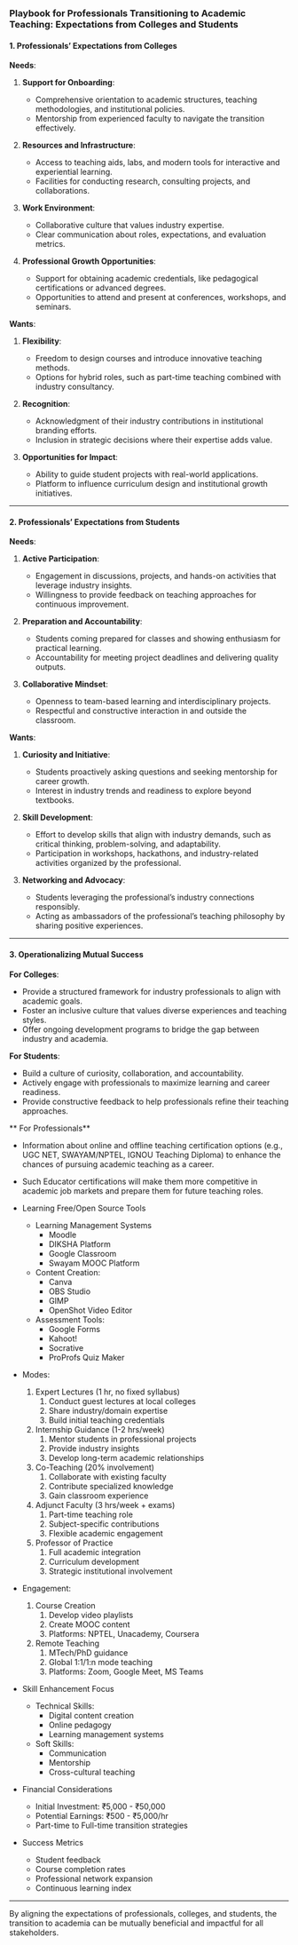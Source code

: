 ### Playbook for Professionals Transitioning to Academic Teaching: Expectations from Colleges and Students  

#### **1. Professionals’ Expectations from Colleges**  

**Needs**:  
1. **Support for Onboarding**:  
   - Comprehensive orientation to academic structures, teaching methodologies, and institutional policies.  
   - Mentorship from experienced faculty to navigate the transition effectively.  

2. **Resources and Infrastructure**:  
   - Access to teaching aids, labs, and modern tools for interactive and experiential learning.  
   - Facilities for conducting research, consulting projects, and collaborations.  

3. **Work Environment**:  
   - Collaborative culture that values industry expertise.  
   - Clear communication about roles, expectations, and evaluation metrics.  

4. **Professional Growth Opportunities**:  
   - Support for obtaining academic credentials, like pedagogical certifications or advanced degrees.  
   - Opportunities to attend and present at conferences, workshops, and seminars.  

**Wants**:  
1. **Flexibility**:  
   - Freedom to design courses and introduce innovative teaching methods.  
   - Options for hybrid roles, such as part-time teaching combined with industry consultancy.  

2. **Recognition**:  
   - Acknowledgment of their industry contributions in institutional branding efforts.  
   - Inclusion in strategic decisions where their expertise adds value.  

3. **Opportunities for Impact**:  
   - Ability to guide student projects with real-world applications.  
   - Platform to influence curriculum design and institutional growth initiatives.  

---

#### **2. Professionals’ Expectations from Students**  

**Needs**:  
1. **Active Participation**:  
   - Engagement in discussions, projects, and hands-on activities that leverage industry insights.  
   - Willingness to provide feedback on teaching approaches for continuous improvement.  

2. **Preparation and Accountability**:  
   - Students coming prepared for classes and showing enthusiasm for practical learning.  
   - Accountability for meeting project deadlines and delivering quality outputs.  

3. **Collaborative Mindset**:  
   - Openness to team-based learning and interdisciplinary projects.  
   - Respectful and constructive interaction in and outside the classroom.  

**Wants**:  
1. **Curiosity and Initiative**:  
   - Students proactively asking questions and seeking mentorship for career growth.  
   - Interest in industry trends and readiness to explore beyond textbooks.  

2. **Skill Development**:  
   - Effort to develop skills that align with industry demands, such as critical thinking, problem-solving, and adaptability.  
   - Participation in workshops, hackathons, and industry-related activities organized by the professional.  

3. **Networking and Advocacy**:  
   - Students leveraging the professional’s industry connections responsibly.  
   - Acting as ambassadors of the professional’s teaching philosophy by sharing positive experiences.  

---

#### **3. Operationalizing Mutual Success**  

**For Colleges**:  
- Provide a structured framework for industry professionals to align with academic goals.  
- Foster an inclusive culture that values diverse experiences and teaching styles.  
- Offer ongoing development programs to bridge the gap between industry and academia.  

**For Students**:  
- Build a culture of curiosity, collaboration, and accountability.  
- Actively engage with professionals to maximize learning and career readiness.  
- Provide constructive feedback to help professionals refine their teaching approaches.  

** For Professionals**
- Information about online and offline teaching certification options (e.g., UGC NET, SWAYAM/NPTEL, IGNOU Teaching Diploma) to enhance the chances of pursuing academic teaching as a career.
- Such Educator certifications will make them more competitive in academic job markets and prepare them for future teaching roles.
- Learning Free/Open Source Tools
	- Learning Management Systems  
		- Moodle  
		- DIKSHA Platform  
		- Google Classroom  
		- Swayam MOOC Platform  
	- Content Creation:  
		- Canva  
		- OBS Studio  
		- GIMP  
		- OpenShot Video Editor  
	- Assessment Tools:  
		- Google Forms  
		- Kahoot\!  
		- Socrative  
		- ProProfs Quiz Maker

- Modes:
	1. Expert Lectures (1 hr, no fixed syllabus)  
	   1. Conduct guest lectures at local colleges  
	   2. Share industry/domain expertise  
	   3. Build initial teaching credentials  
	2. Internship Guidance (1-2 hrs/week)  
	   1. Mentor students in professional projects  
	   2. Provide industry insights  
	   3. Develop long-term academic relationships  
	3. Co-Teaching (20% involvement)  
	   1. Collaborate with existing faculty  
	   2. Contribute specialized knowledge  
	   3. Gain classroom experience  
	4. Adjunct Faculty (3 hrs/week \+ exams)  
	   1. Part-time teaching role  
	   2. Subject-specific contributions  
	   3. Flexible academic engagement  
	5. Professor of Practice  
	   1. Full academic integration  
	   2. Curriculum development  
	   3. Strategic institutional involvement
	   
- Engagement:
	1. Course Creation  
	   1. Develop video playlists  
	   2. Create MOOC content  
	   3. Platforms: NPTEL, Unacademy, Coursera  
	2. Remote Teaching  
	   1. MTech/PhD guidance  
	   2. Global 1:1/1:n mode teaching  
	   3. Platforms: Zoom, Google Meet, MS Teams

- Skill Enhancement Focus
	* Technical Skills:  
	  * Digital content creation  
	  * Online pedagogy  
	  * Learning management systems  
	* Soft Skills:  
	  * Communication  
	  * Mentorship  
	  * Cross-cultural teaching	  

- Financial Considerations
	* Initial Investment: ₹5,000 \- ₹50,000  
	* Potential Earnings: ₹500 \- ₹5,000/hr  
	* Part-time to Full-time transition strategies	  
	
- Success Metrics
	* Student feedback  
	* Course completion rates  
	* Professional network expansion  
	* Continuous learning index	
	
---

By aligning the expectations of professionals, colleges, and students, the transition to academia can be mutually beneficial and impactful for all stakeholders.